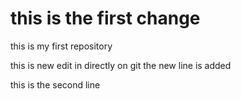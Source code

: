 # this is the first change
this is my first repository

this is new edit in directly on git 
 the new line is added

this is the second line
